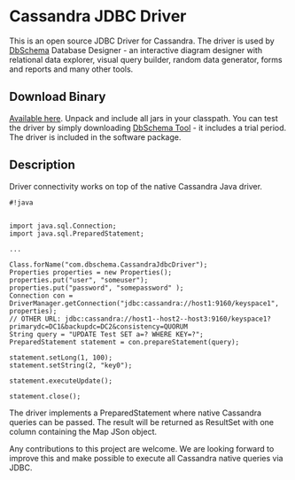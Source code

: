 # Cassandra JDBC Driver

This is an open source JDBC Driver for Cassandra.
The driver is used by [DbSchema](http://www.dbschema.com) Database Designer - an interactive diagram designer with relational data explorer, visual query builder, random data generator, forms and reports and many other tools.

## Download Binary

[Available here](http://www.dbschema.com/jdbc-drivers/CassandraJdbcDriver.zip). Unpack and include all jars in your classpath. 
You can test the driver by simply downloading [DbSchema Tool](http://www.dbschema.com) - it includes a trial period. The driver is included in the software package.

## Description

Driver connectivity works on top of the native Cassandra Java driver.

```
#!java


import java.sql.Connection;
import java.sql.PreparedStatement;

...

Class.forName("com.dbschema.CassandraJdbcDriver");
Properties properties = new Properties();
properties.put("user", "someuser");
properties.put("password", "somepassword" );
Connection con = DriverManager.getConnection("jdbc:cassandra://host1:9160/keyspace1", properties);
// OTHER URL: jdbc:cassandra://host1--host2--host3:9160/keyspace1?primarydc=DC1&backupdc=DC2&consistency=QUORUM
String query = "UPDATE Test SET a=? WHERE KEY=?";
PreparedStatement statement = con.prepareStatement(query);

statement.setLong(1, 100);
statement.setString(2, "key0");

statement.executeUpdate();

statement.close();
```


The driver implements a PreparedStatement where native Cassandra queries can be passed.
The result will be returned as ResultSet with one column containing the Map JSon object.

Any contributions to this project are welcome.
We are looking forward to improve this and make possible to execute all Cassandra native queries via JDBC.